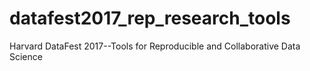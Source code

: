 # datafest2017_rep_research_tools
Harvard DataFest 2017--Tools for Reproducible and Collaborative Data Science
